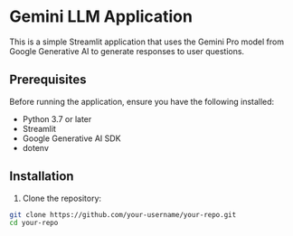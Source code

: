 # Gemini LLM Application

This is a simple Streamlit application that uses the Gemini Pro model from Google Generative AI to generate responses to user questions.

## Prerequisites

Before running the application, ensure you have the following installed:

- Python 3.7 or later
- Streamlit
- Google Generative AI SDK
- dotenv

## Installation

1. Clone the repository:

```bash
git clone https://github.com/your-username/your-repo.git
cd your-repo
